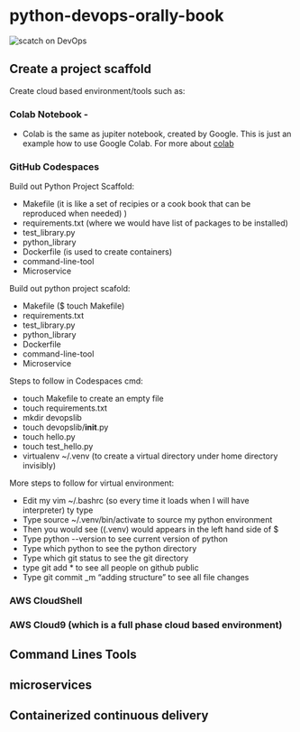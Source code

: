 # python-devops-orally-book

![scatch on DevOps](https://user-images.githubusercontent.com/101976727/229347390-d22a1b00-c970-4c82-8ea7-9cdcbeeaedbc.png)

## Create a project scaffold
Create cloud based environment/tools such as:
### Colab Notebook - 
* Colab is the same as jupiter notebook, created by Google. This is just an example how to use Google Colab. For more about [colab](https://colab.research.google.com/)

### GitHub Codespaces
Build out Python Project Scaffold:
* Makefile (it is like a set of recipies or a cook book that can be reproduced when needed) )
* requirements.txt (where we would have list of packages to be installed)
* test_library.py
* python_library 
* Dockerfile (is used to create containers)
* command-line-tool
* Microservice

Build out python project scafold:
* Makefile ($ touch Makefile)
* requirements.txt
* test_library.py
* python_library
* Dockerfile
* command-line-tool
* Microservice

Steps to follow in Codespaces cmd:
* touch Makefile to create an empty file
* touch requirements.txt
* mkdir devopslib
* touch devopslib/__init__.py
* touch hello.py
* touch test_hello.py
* virtualenv ~/.venv (to create a virtual directory under home directory invisibly)

More steps to follow for virtual environment:
* Edit  my vim ~/.bashrc (so every time it loads when I will have interpreter) ty type
* Type source ~/.venv/bin/activate to source my python environment
* Then you would see ((.venv)  would appears in the left hand side of $
* Type python --version to see current version of python
* Type which python to see the python directory
* Type which git status to see the git directory
* type git add * to see all people on github public
* Type git commit _m “adding structure” to see all file changes 






### AWS CloudShell 
### AWS Cloud9 (which is a full phase cloud based environment)



## Command Lines Tools



## microservices



## Containerized continuous delivery 
